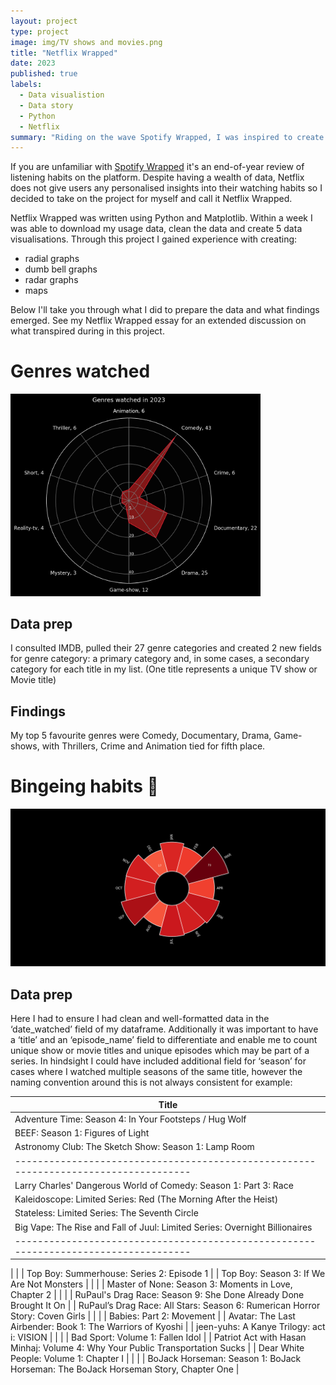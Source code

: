 ```yaml
---
layout: project
type: project
image: img/TV shows and movies.png
title: "Netflix Wrapped"
date: 2023
published: true
labels:
  - Data visualistion
  - Data story
  - Python
  - Netflix
summary: "Riding on the wave Spotify Wrapped, I was inspired to create 5 data visualisations which summarise my Netflix watching habits for 2023."
---
```

If you are unfamiliar with [Spotify Wrapped](https://en.wikipedia.org/wiki/Spotify_Wrapped) it's an end-of-year review of listening habits on the platform. Despite having a wealth of data, Netflix does not give users any personalised insights into their watching habits so I decided to take on the project for myself and call it Netflix Wrapped.

Netflix Wrapped was written using Python and Matplotlib. Within a week I was able to download my usage data, clean the data and create 5 data visualisations. Through this project I gained experience with creating:
* radial graphs
* dumb bell graphs
* radar graphs
* maps

Below I'll take you through what I did to prepare the data and what findings emerged. See my Netflix Wrapped essay for an extended discussion on what transpired during in this project.

# Genres watched
<img width="400px" 
     class="rounded float-start pe-4" 
     src="../img/netflix_genres.png">

## Data prep
I consulted IMDB, pulled their 27 genre categories and created 2 new fields for genre category: a primary category and, in some cases, a secondary category for each title in my list. (One title represents a unique TV show or Movie title)

## Findings
My top 5 favourite genres were Comedy, Documentary, Drama, Game-shows, with Thrillers, Crime and Animation tied for fifth place. 


# Bingeing habits 🍿

<img width="600px" 
     class="rounded float-start pe-3" 
     src="../img/netflix_radial_plot.png">

## Data prep
Here I had to ensure I had clean and well-formatted data in the ‘date_watched’ field of my dataframe. Additionally it was important to have a ‘title’ and an ‘episode_name’ field to differentiate and enable me to count unique show or movie titles and unique episodes which may be part of a series. In hindsight I could have included additional field for ‘season’ for cases where I watched multiple seasons of the same title, however the naming convention around this is not always consistent for example:

|Title                                                                                    |
|------------------------------------------------------------------------------------|
| Adventure Time: Season 4: In Your Footsteps / Hug Wolf                             | {Title} {Subtitle} {Season} {Episode name}
| BEEF: Season 1: Figures of Light                                                   | (Title) [Season] {Episode name}
| Astronomy Club: The Sketch Show: Season 1: Lamp Room                               | Title - Subtitle - Season - Episode name
|------------------------------------------------------------------------------------|
| Larry Charles' Dangerous World of Comedy: Season 1: Part 3: Race                   |
| Kaleidoscope: Limited Series: Red (The Morning After the Heist)                    |{Title}/{Series type}/{Episode name}
| Stateless: Limited Series: The Seventh Circle                                      |{Title / Series type / Episode name
| Big Vape: The Rise and Fall of Juul: Limited Series: Overnight Billionaires        |
|------------------------------------------------------------------------------------|

|                                                                                    |
| Top Boy: Summerhouse: Series 2: Episode 1                                          |
| Top Boy: Season 3: If We Are Not Monsters                                          |
|                                                                                    |
| Master of None: Season 3: Moments in Love, Chapter 2                               |
|                                                                                    |
| RuPaul's Drag Race: Season 9: She Done Already Done Brought It On                  |
| RuPaul’s Drag Race: All Stars: Season 6: Rumerican Horror Story: Coven Girls       |
|                                                                                    |
| Babies: Part 2: Movement                                                           |
| Avatar: The Last Airbender: Book 1: The Warriors of Kyoshi                         |
| jeen-yuhs: A Kanye Trilogy: act i: VISION                                          |
|                                                                                    |
| Bad Sport: Volume 1: Fallen Idol                                                   |
| Patriot Act with Hasan Minhaj: Volume 4: Why Your Public Transportation Sucks      |
| Dear White People: Volume 1: Chapter I                                             |
|                                                                                    |
| BoJack Horseman: Season 1: BoJack Horseman: The BoJack Horseman Story, Chapter One |


